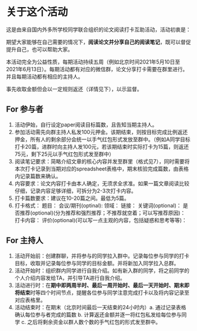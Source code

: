 # 关于这个活动
这是由来自国内外多所学校同学联合组织的论文阅读打卡互助活动，活动初衷是：

期望大家能够在自己需要的情况下，**阅读论文并分享自己的阅读笔记**，既可以督促提升自己，也可以帮助大家。

本活动完全为公益性质，每期活动持续五周（例如北京时间2021年5月10日至2021年6月13日）。每期活动都有对应的微信群，论文分享打卡需要在群里进行。并且每期活动都有相应的主持人。

事先收取金额但会以一定规则返还（详情见下），以示监督。

## For 参与者
1. 活动伊始，自行设定paper阅读目标篇数，且告知当期主持人。
2. 参加活动需先向群主持人私发100元押金。该期结束，则按目标完成比例返还押金，所有人的剩余部分会统一以手气红包形式发放至群中。（例如A同学目标打卡20篇，进群时向主持人发100元，若该期结束时实际打卡为15篇，则返还75元，剩下25元以手气红包形式发至群中）
4. 阅读笔记要求：简略介绍文章的核心内容并发至群里（格式见7），同时需要将本次打卡记录到当期对应的spreadsheet表格中，期末核验完成篇数，由表格内记录篇数来确认。
5. 内容要求：论文内容打卡由本人确定，无须求全求准。如果一篇文章阅读比较仔细，记录内容足够详细，可拆分为2-3次打卡内容。
6. 打卡篇数要求：建议在10-20篇之间。最低为5篇。
7. 打卡格式：
题目：
会议/期刊(optinal):
领域：
链接：
关键词(optional)：
是否推荐(optional)(分为推荐和强烈推荐；不推荐就空着；可以写推荐原因)：
打卡内容：
评价(optional)(可以写一点主观的内容，包括疑惑和思考等等)：


## For 主持人
1. 活动开始前：创建群聊，并将参与的同学拉入群中。记录每位参与同学的打卡目标，收取并记录每位参与同学的目标金额。并将新加入同学拉入总群。
2. 活动开始时：组织群内同学进行自我介绍。如有新入群的同学，将之前同学的个人介绍内容发给TA，并引导TA进行自我介绍。
3. 活动进行时：在**期中即两周半时、最后一周开始时、最后一天开始时、期末即将结束**时等四个时间节点，提醒各位参与同学注意完成打卡以及将内容记录至对应表格里。
4. 活动结束时：在期末（北京时间最后一天结束的24小时内）a. 通过记录表格确认每位参与者完成的篇数 b. 计算返还金额并逐一将红包私发给每位参与同学 c. 之后将剩余资金以群人数个数的手气红包的形式发至群中。

